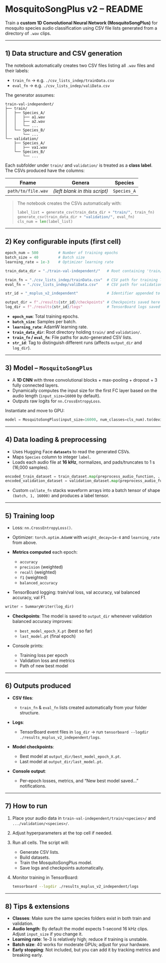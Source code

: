 
# MosquitoSongPlus v2 – README

Train a **custom 1D Convolutional Neural Network (MosquitoSongPlus)** for mosquito species audio classification using CSV file lists generated from a directory of `.wav` clips.

---

## 1) Data structure and CSV generation

The notebook automatically creates two CSV files listing all `.wav` files and their labels:

* `train_fn` → e.g. `./csv_lists_indep/trainData.csv`
* `eval_fn` → e.g. `./csv_lists_indep/valiData.csv`

The generator assumes:

```
train-val-independent/
├── train/
│   ├── Species_A/
│   │   ├── a1.wav
│   │   ├── a2.wav
│   │   └── ...
│   └── Species_B/
│       └── ...
└── validation/
    ├── Species_A/
    │   ├── va1.wav
    └── Species_B/
        └── ...
```

Each subfolder under `train/` and `validation/` is treated as a **class label**. The CSVs produced have the columns:

| Fname              | Genera                        | Species     |
| ------------------ | ----------------------------- | ----------- |
| `path/to/file.wav` | *(left blank in this script)* | `Species_A` |

> The notebook creates the CSVs automatically with:
>
> ```python
> label_list = generate_csv(train_data_dir + "train/", train_fn)
> generate_csv(train_data_dir + "validation/", eval_fn)
> cls_num = len(label_list)
> ```

---

## 2) Key configurable inputs (first cell)

```python
epoch_num = 500         # Number of training epochs
batch_size = 40         # Batch size
learning_rate = 1e-3    # Optimizer learning rate

train_data_dir = "./train-val-independent/"   # Root containing 'train/' and 'validation/' folders

train_fn = "./csv_lists_indep/trainData.csv"  # CSV path for training list
eval_fn = "./csv_lists_indep/valiData.csv"    # CSV path for validation list

str_id = "_msplus_v2_independent"             # Identifier appended to output/log dirs

output_dir = f"./results{str_id}/checkpoints" # Checkpoints saved here
log_dir = f"./results{str_id}/logs"           # TensorBoard logs saved here
```

* **`epoch_num`**: Total training epochs.
* **`batch_size`**: Samples per batch.
* **`learning_rate`**: AdamW learning rate.
* **`train_data_dir`**: Root directory holding `train/` and `validation/`.
* **`train_fn` / `eval_fn`**: File paths for auto-generated CSV lists.
* **`str_id`**: Tag to distinguish different runs (affects `output_dir` and `log_dir`).

---

## 3) Model – `MosquitoSongPlus`

* A **1D CNN** with three convolutional blocks + max-pooling + dropout + 3 fully connected layers.
* Dynamically computes the input size for the first FC layer based on the audio length (`input_size=16000` by default).
* Outputs raw logits for `nn.CrossEntropyLoss`.

Instantiate and move to GPU:

```python
model = MosquitoSongPlus(input_size=16000, num_classes=cls_num).to(device)
```

---

## 4) Data loading & preprocessing

* Uses Hugging Face **`datasets`** to read the generated CSVs.
* Maps `Species` column to integer `label`.
* Loads each audio file at **16 kHz**, normalizes, and pads/truncates to 1 s (16,000 samples).

```python
encoded_train_dataset = train_dataset.map(preprocess_audio_function, ...)
encoded_validation_dataset = validation_dataset.map(preprocess_audio_function, ...)
```

* Custom `collate_fn` stacks waveform arrays into a batch tensor of shape `(batch, 1, 16000)` and produces a label tensor.

---

## 5) Training loop

* Loss: `nn.CrossEntropyLoss()`.

* Optimizer: `torch.optim.AdamW` with `weight_decay=1e-4` and `learning_rate` from above.

* **Metrics computed** each epoch:

  * `accuracy`
  * `precision` (weighted)
  * `recall` (weighted)
  * `f1` (weighted)
  * `balanced_accuracy`

* TensorBoard logging: train/val loss, val accuracy, val balanced accuracy, val F1.

```python
writer = SummaryWriter(log_dir)
```

* **Checkpoints**: The model is saved to `output_dir` whenever validation balanced accuracy improves:

  * `best_model_epoch_X.pt` (best so far)
  * `last_model.pt` (final epoch)

* Console prints:

  * Training loss per epoch
  * Validation loss and metrics
  * Path of new best model

---

## 6) Outputs produced

* **CSV files**:

  * `train_fn` & `eval_fn` lists created automatically from your folder structure.

* **Logs**:

  * TensorBoard event files in `log_dir` → run `tensorboard --logdir ./results_msplus_v2_independent/logs`.

* **Model checkpoints**:

  * Best model at `output_dir/best_model_epoch_X.pt`.
  * Last model at `output_dir/last_model.pt`.

* **Console output**:

  * Per-epoch losses, metrics, and “New best model saved…” notifications.

---

## 7) How to run

1. Place your audio data in `train-val-independent/train/<species>/` and `.../validation/<species>/`.

2. Adjust hyperparameters at the top cell if needed.

3. Run all cells. The script will:

   * Generate CSV lists.
   * Build datasets.
   * Train the MosquitoSongPlus model.
   * Save logs and checkpoints automatically.

4. Monitor training in TensorBoard:

   ```bash
   tensorboard --logdir ./results_msplus_v2_independent/logs
   ```

---

## 8) Tips & extensions

* **Classes**: Make sure the same species folders exist in both train and validation.
* **Audio length**: By default the model expects 1-second 16 kHz clips. Adjust `input_size` if you change it.
* **Learning rate**: 1e-3 is relatively high; reduce if training is unstable.
* **Batch size**: 40 works for moderate GPUs; adjust for your hardware.
* **Early stopping**: Not included, but you can add it by tracking metrics and breaking early.

